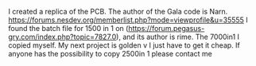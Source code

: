 I created a replica of the PCB. 
The author of the Gala code is Narn. https://forums.nesdev.org/memberlist.php?mode=viewprofile&u=35555
I found the batch file for 1500 in 1 on (https://forum.pegasus-gry.com/index.php?topic=7827.0), and its author is rime.
The 7000in1 I copied myself. My next project is golden v I just have to get it cheap. 
If anyone has the possibility to copy 2500in 1 please contact me
